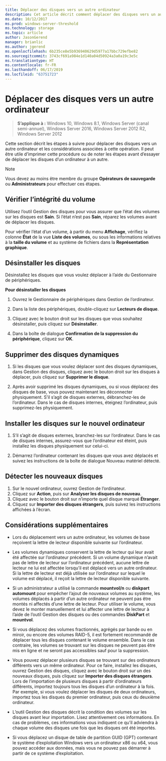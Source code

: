 ```yaml
---
title: Déplacer des disques vers un autre ordinateur
description: Cet article décrit comment déplacer des disques vers un autre ordinateur
ms.date: 10/12/2017
ms.prod: windows-server-threshold
ms.technology: storage
ms.topic: article
author: JasonGerend
manager: brianlic
ms.author: jgerend
ms.openlocfilehash: 6b235ce8e5b936940629d5977a17bbc729efbe82
ms.sourcegitcommit: 3743cf691a984e1d140a04d50924a3a0a19c3e5c
ms.translationtype: HT
ms.contentlocale: fr-FR
ms.lasthandoff: 06/17/2019
ms.locfileid: "63751723"
---
```

# <a name="move-disks-to-another-computer"></a>Déplacer des disques vers un autre ordinateur

> **S’applique à :** Windows 10, Windows 8.1, Windows Server (canal semi-annuel), Windows Server 2016, Windows Server 2012 R2, Windows Server 2012

Cette section décrit les étapes à suivre pour déplacer des disques vers un autre ordinateur et les considérations associées à cette opération. Il peut être utile d’imprimer cette procédure ou de noter les étapes avant d’essayer de déplacer les disques d’un ordinateur à un autre.

> [!NOTE]
> Vous devez au moins être membre du groupe **Opérateurs de sauvegarde** ou **Administrateurs** pour effectuer ces étapes.

## <a name="verify-volume-health"></a>Vérifier l’intégrité du volume

Utilisez l’outil Gestion des disques pour vous assurer que l’état des volumes sur les disques est **Sain**. Si l’état n’est pas **Sain**, réparez les volumes avant de déplacer les disques.

Pour vérifier l’état d’un volume, à partir du menu **Affichage**, vérifiez la colonne **État** de la vue **Liste des volumes**, ou sous les informations relatives à la **taille du volume** et au système de fichiers dans la **Représentation graphique**.

## <a name="uninstall-the-disks"></a>Désinstaller les disques

Désinstallez les disques que vous voulez déplacer à l’aide du Gestionnaire de périphériques.

**Pour désinstaller les disques**

1.  Ouvrez le Gestionnaire de périphériques dans Gestion de l’ordinateur.

2.  Dans la liste des périphériques, double-cliquez sur **Lecteurs de disque**.

3.  Cliquez avec le bouton droit sur les disques que vous souhaitez désinstaller, puis cliquez sur **Désinstaller**.

4.  Dans la boîte de dialogue **Confirmation de la suppression du périphérique**, cliquez sur **OK**.

## <a name="remove-dynamic-disks"></a>Supprimer des disques dynamiques

1. Si les disques que vous voulez déplacer sont des disques dynamiques, dans Gestion des disques, cliquez avec le bouton droit sur les disques à déplacer, puis cliquez sur **Supprimer le disque**.

2. Après avoir supprimé les disques dynamiques, ou si vous déplacez des disques de base, vous pouvez maintenant les déconnecter physiquement. S’il s’agit de disques externes, débranchez-les de l’ordinateur. Dans le cas de disques internes, éteignez l’ordinateur, puis supprimez-les physiquement.

## <a name="install-disks-in-the-new-computer"></a>Installer les disques sur le nouvel ordinateur

1. S’il s’agit de disques externes, branchez-les sur l’ordinateur. Dans le cas de disques internes, assurez-vous que l’ordinateur est éteint, puis installez les disques physiquement sur celui-ci.

2. Démarrez l’ordinateur contenant les disques que vous avez déplacés et suivez les instructions de la boîte de dialogue Nouveau matériel détecté.

## <a name="detect-new-disks"></a>Détecter les nouveaux disques

1. Sur le nouvel ordinateur, ouvrez Gestion de l’ordinateur. 
2. Cliquez sur **Action**, puis sur **Analyser les disques de nouveau**.
3. Cliquez avec le bouton droit sur n’importe quel disque marqué **Étranger**. 
4. Cliquez sur **Importer des disques étrangers**, puis suivez les instructions affichées à l’écran.

## <a name="additional-considerations"></a>Considérations supplémentaires

-   Lors du déplacement vers un autre ordinateur, les volumes de base reçoivent la lettre de lecteur disponible suivante sur l’ordinateur. 
-   Les volumes dynamiques conservent la lettre de lecteur qui leur avait été affectée sur l’ordinateur précédent. Si un volume dynamique n’avait pas de lettre de lecteur sur l’ordinateur précédent, aucune lettre de lecteur ne lui est affectée lorsqu’il est déplacé vers un autre ordinateur. Si la lettre de lecteur est déjà utilisée sur l’ordinateur sur lequel le volume est déplacé, il reçoit la lettre de lecteur disponible suivante.

-   Si un administrateur a utilisé la commande **mountvol/n** ou **diskpart automount** pour empêcher l’ajout de nouveaux volumes au système, les volumes déplacés à partir d’un autre ordinateur ne peuvent pas être montés ni affectés d’une lettre de lecteur. Pour utiliser le volume, vous devez le monter manuellement et lui affecter une lettre de lecteur à l’aide de l’outil Gestion des disques ou des commandes **DiskPart** et **mountvol**.

-   Si vous déplacez des volumes fractionnés, agrégés par bande ou en miroir, ou encore des volumes RAID-5, il est fortement recommandé de déplacer tous les disques contenant le volume ensemble. Dans le cas contraire, les volumes se trouvant sur les disques ne peuvent pas être mis en ligne et ne seront pas accessibles sauf pour la suppression.

-   Vous pouvez déplacer plusieurs disques se trouvant sur des ordinateurs différents vers un même ordinateur. Pour ce faire, installez les disques, ouvrez Gestion des disques, cliquez avec le bouton droit sur un des nouveaux disques, puis cliquez sur **Importer des disques étrangers**. Lors de l’importation de plusieurs disques à partir d’ordinateurs différents, importez toujours tous les disques d’un ordinateur à la fois. Par exemple, si vous voulez déplacer les disques de deux ordinateurs, importez tous les disques du premier ordinateur, puis ceux du deuxième ordinateur.

-   L’outil Gestion des disques décrit la condition des volumes sur les disques avant leur importation. Lisez attentivement ces informations. En cas de problèmes, ces informations vous indiquent ce qu’il adviendra à chaque volume des disques une fois que les disques ont été importés.

-   Si vous déplacez un disque de table de partition GUID (GPT) contenant le système d’exploitation Windows vers un ordinateur x86 ou x64, vous pouvez accéder aux données, mais vous ne pouvez pas démarrer à partir de ce système d’exploitation.